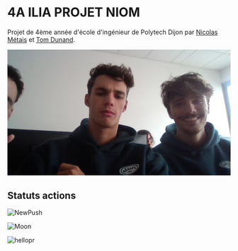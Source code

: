 # 4A ILIA PROJET NIOM

Projet de 4ème année d'école d'ingénieur de Polytech Dijon par [Nicolas Métais](https://github.com/nicopyright) et [Tom Dunand](https://github.com/Tom-D04). 

![Image du groupe](./WIN_20240916_13_51_38_Pro.jpg)

## Statuts actions
![NewPush](https://github.com/Tom-D04/4A_ILIA_PROJET_NIOM/actions/workflows/NewPush.yml/badge.svg?event=push)

![Moon](https://github.com/Tom-D04/4A_ILIA_PROJET_NIOM/actions/workflows/moon.yml/badge.svg)

![hellopr](https://github.com/Tom-D04/4A_ILIA_PROJET_NIOM/actions/workflows/hellopr.yml/badge.svg)

